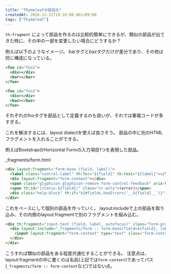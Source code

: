 ```yaml
---
title: "Thymeleafの部品化"
createdAt: 2016-12-31T19:10:00.001+09:00
tags: ["Thymeleaf"]
---
```

`th:fragment` によって部品を作るのは比較的簡単にできるが、類似の部品が出てきた時に、その中の一部を変更したい場合にどうするか？

例えば以下のようなイメージ。
barタグとbazタグだけが差分であり、その他は同じ構成になっている。

```xml
<foo id="foo1">
  <div></div>
  <bar></bar>
</foo>

<foo id="foo2">
  <div></div>
  <baz></baz>
</foo>
```

それぞれのfooタグを部品として定義するのも良いが、それでは重複コードが多すぎる。

<!--more-->
これを解決するには、layout dialectを使えば良さそう。
部品の中に別のHTMLフラグメントを入れることができる。

例えばBootstrapのHorizontal Formの入力項目1つを表現した部品。

_fragments/form.html

```html
<div layout:fragment="form-base (field, label)">
  <label class="control-label" th:for="${field}" th:text="${label}"></label>
  <div layout:fragment="form-content"></div>
  <span class="glyphicon glyphicon-remove form-control-feedback" aria-hidden="true" th:if="${#fields.hasErrors('__${field}__')}"></span>
  <span th:id="|status-${field}|" class="sr-only">(error)</span>
  <div class="help-block" th:if="${#fields.hasErrors('__${field}__')}" th:errors="*{__${field}__}">Error</div>
</div>
```

これをベースにして個別の部品を作っていく。
layout:includeで上の部品を取り込み、その内側のlayout:fragmentで別のフラグメントを組み込む。

```html
<div th:fragment="input-text (field, label, autofocus)" class="form-group has-feedback" th:classappend="${#fields.hasErrors('__${field}__')}? 'has-error'">
  <div layout:include="_fragments/form :: form-base(field=${field}, label=${label})" th:remove="tag">
    <input layout:fragment="form-content" type="text" class="form-control" th:field="*{__${field}__}" th:attr="aria-describedby=|status-${field}|" th:autofocus="${autofocus}? 'autofocus'"/>
  </div>
</div>
```

こうすれば類似の部品をある程度共通化することができる。
注意点は、layout:fragmentの中に書くのは名前(上記では`form-content`)であってパス(`_fragments/form :: form-content`など)ではない点。
